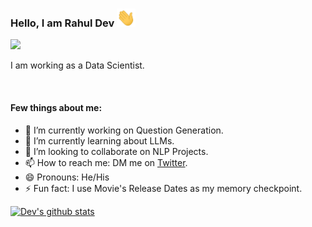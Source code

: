 ### Hello, I am Rahul Dev <img src="https://raw.githubusercontent.com/ABSphreak/ABSphreak/master/gifs/Hi.gif" width="30px">

![](https://komarev.com/ghpvc/?username=mlkorra&color=blue)

I am working as a Data Scientist.

<br/>

#### Few things about me:
- 🔭 I’m currently working on Question Generation.
- 🌱 I’m currently learning about LLMs.
- 👯 I’m looking to collaborate on NLP Projects.
- 📫 How to reach me: DM me on [Twitter](https://twitter.com/mlkorra). 
- 😄 Pronouns: He/His
- ⚡ Fun fact: I use Movie's Release Dates as my memory checkpoint.


[![Dev's github stats](https://github-readme-stats.vercel.app/api?username=mlkorra&hide=stars&show_icons=true&count_private=true&include_all_commits=false)](https://github.com/anuraghazra/github-readme-stats)
